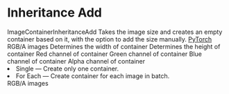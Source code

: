 # Inheritance Add

<deflist type="narrow">
    <def title="Full Name">
        ImageContainerInheritanceAdd
    </def>
    <def title="Description">
        Takes the image size and creates an empty container based on it, with the option to add the size manually.
    </def>
        <def title="Backend">
            <a href="Modules.md" anchor="pytorch" summary="Image processing with pure Tensor without transformations.">PyTorch</a>
        </def>
    <def title="Input Parameters">
        <deflist type="narrow">
            <def title="Images">
                RGB/A images
            </def>
            <def title="Add Width">
                Determines the width of container
            </def>
            <def title="Add Height">
                Determines the height of container
            </def>
            <def title="Red">
                Red channel of container
            </def>
            <def title="Green">
                Green channel of container
            </def>
            <def title="Blue">
                Blue channel of container
            </def>
            <def title="Alpha">
                Alpha channel of container
            </def>
            <def title="Method">
                <list>
                    <li><control>Single</control> — Create only one container.</li>
                    <li><control>For Each</control> — Create container for each image in batch.</li>
                </list>
            </def>
        </deflist>
    </def>
    <def title="Output Parameters">
        <deflist type="narrow">
            <def title="Image">
                RGB/A images
            </def>
        </deflist>
    </def>
</deflist>
